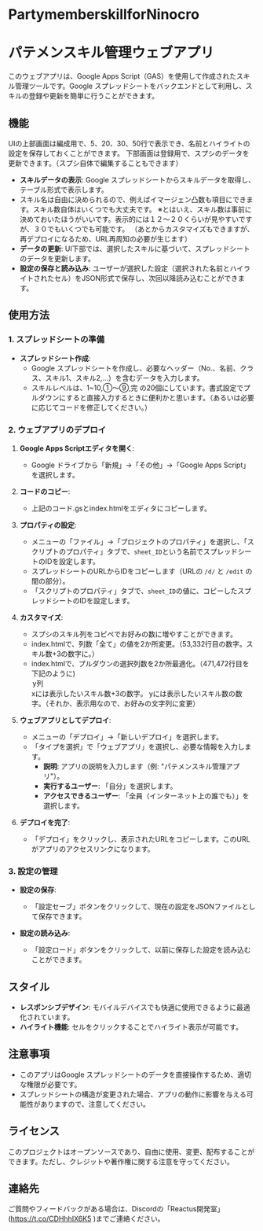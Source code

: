 # PartymemberskillforNinocro
# パテメンスキル管理ウェブアプリ

このウェブアプリは、Google Apps Script（GAS）を使用して作成されたスキル管理ツールです。Google スプレッドシートをバックエンドとして利用し、スキルの登録や更新を簡単に行うことができます。

## 機能
UIの上部画面は編成用で、5、20、30、50行で表示でき、名前とハイライトの設定を保存しておくことができます。
下部画面は登録用で、スプシのデータを更新できます。（スプシ自体で編集することもできます）

- **スキルデータの表示**: Google スプレッドシートからスキルデータを取得し、テーブル形式で表示します。
- スキル名は自由に決められるので、例えばイマージェン凸数も項目にできます。スキル数自体はいくつでも大丈夫です。
※とはいえ、スキル数は事前に決めておいたほうがいいです。表示的には１２～２０くらいが見やすいですが、３０でもいくつでも可能です。
（あとからカスタマイズもできますが、再デプロイになるため、URL再周知の必要が生じます）
- **データの更新**: UI下部では、選択したスキルに基づいて、スプレッドシートのデータを更新します。
- **設定の保存と読み込み**: ユーザーが選択した設定（選択された名前とハイライトされたセル）をJSON形式で保存し、次回以降読み込むことができます。

## 使用方法

### 1. スプレッドシートの準備

- **スプレッドシート作成**:
  - Google スプレッドシートを作成し、必要なヘッダー（No.、名前、クラス、スキル1、スキル2,…）を含むデータを入力します。
  - スキルレベルは、1~10,①～⑨,完 の20個にしています。書式設定でプルダウンにすると直接入力するときに便利かと思います。（あるいは必要に応じてコードを修正してください。）

### 2. ウェブアプリのデプロイ

1. **Google Apps Scriptエディタを開く**:
   - Google ドライブから「新規」→「その他」→「Google Apps Script」を選択します。

2. **コードのコピー**:
   - 上記のコード.gsとindex.htmlをエディタにコピーします。

3. **プロパティの設定**:
   - メニューの「ファイル」→「プロジェクトのプロパティ」を選択し、「スクリプトのプロパティ」タブで、`sheet_ID`という名前でスプレッドシートのIDを設定します。
   - スプレッドシートのURLからIDをコピーします（URLの `/d/` と `/edit` の間の部分）。
   - 「スクリプトのプロパティ」タブで、`sheet_ID`の値に、コピーしたスプレッドシートのIDを設定します。

4. **カスタマイズ**:
   - スプシのスキル列をコピペでお好みの数に増やすことができます。
   - index.htmlで、列数「全て」の値を2か所変更。（53,332行目の数字。スキル数+3の数字に。）
   - index.htmlで、プルダウンの選択列数を2か所最適化。（471,472行目を下記のように)
     <option value="x">y列</option>
     xには表示したいスキル数+3の数字。
     yには表示したいスキル数の数字。（それか、表示用なので、お好みの文字列に変更）

5. **ウェブアプリとしてデプロイ**:
   - メニューの「デプロイ」→「新しいデプロイ」を選択します。
   - 「タイプを選択」で「ウェブアプリ」を選択し、必要な情報を入力します。
     - **説明**: アプリの説明を入力します（例: "パテメンスキル管理アプリ"）。
     - **実行するユーザー**: 「自分」を選択します。
     - **アクセスできるユーザー**: 「全員（インターネット上の誰でも）」を選択します。

6. **デプロイを完了**:
   - 「デプロイ」をクリックし、表示されたURLをコピーします。このURLがアプリのアクセスリンクになります。

### 3. 設定の管理

- **設定の保存**:
  - 「設定セーブ」ボタンをクリックして、現在の設定をJSONファイルとして保存できます。

- **設定の読み込み**:
  - 「設定ロード」ボタンをクリックして、以前に保存した設定を読み込むことができます。

## スタイル

- **レスポンシブデザイン**: モバイルデバイスでも快適に使用できるように最適化されています。
- **ハイライト機能**: セルをクリックすることでハイライト表示が可能です。

## 注意事項

- このアプリはGoogle スプレッドシートのデータを直接操作するため、適切な権限が必要です。
- スプレッドシートの構造が変更された場合、アプリの動作に影響を与える可能性がありますので、注意してください。

## ライセンス

このプロジェクトはオープンソースであり、自由に使用、変更、配布することができます。ただし、クレジットや著作権に関する注意を守ってください。

## 連絡先

ご質問やフィードバックがある場合は、Discordの「Reactus開発室」(https://t.co/CDHhhIX6K5 )までご連絡ください。
